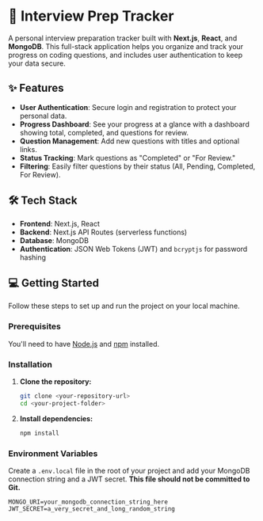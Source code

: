 # 🚀 Interview Prep Tracker

A personal interview preparation tracker built with **Next.js**, **React**, and **MongoDB**. This full-stack application helps you organize and track your progress on coding questions, and includes user authentication to keep your data secure.

## ✨ Features

* **User Authentication**: Secure login and registration to protect your personal data.
* **Progress Dashboard**: See your progress at a glance with a dashboard showing total, completed, and questions for review.
* **Question Management**: Add new questions with titles and optional links.
* **Status Tracking**: Mark questions as "Completed" or "For Review."
* **Filtering**: Easily filter questions by their status (All, Pending, Completed, For Review).

## 🛠️ Tech Stack

* **Frontend**: Next.js, React
* **Backend**: Next.js API Routes (serverless functions)
* **Database**: MongoDB
* **Authentication**: JSON Web Tokens (JWT) and `bcryptjs` for password hashing

## 💻 Getting Started

Follow these steps to set up and run the project on your local machine.

### Prerequisites

You'll need to have [Node.js](https://nodejs.org/) and [npm](https://www.npmjs.com/) installed.

### Installation

1.  **Clone the repository:**
    ```bash
    git clone <your-repository-url>
    cd <your-project-folder>
    ```

2.  **Install dependencies:**
    ```bash
    npm install
    ```

### Environment Variables

Create a `.env.local` file in the root of your project and add your MongoDB connection string and a JWT secret. **This file should not be committed to Git.**

```env
MONGO_URI=your_mongodb_connection_string_here
JWT_SECRET=a_very_secret_and_long_random_string
